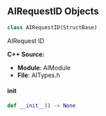 ## AIRequestID Objects

```python
class AIRequestID(StructBase)
```

AIRequest ID

**C++ Source:**

- **Module**: AIModule
- **File**: AITypes.h

<a id="unreal.AIRequestID.__init__"></a>

#### __init__

```python
def __init__() -> None
```

<a id="unreal.ChaosPhysicsCollisionInfo"></a>
